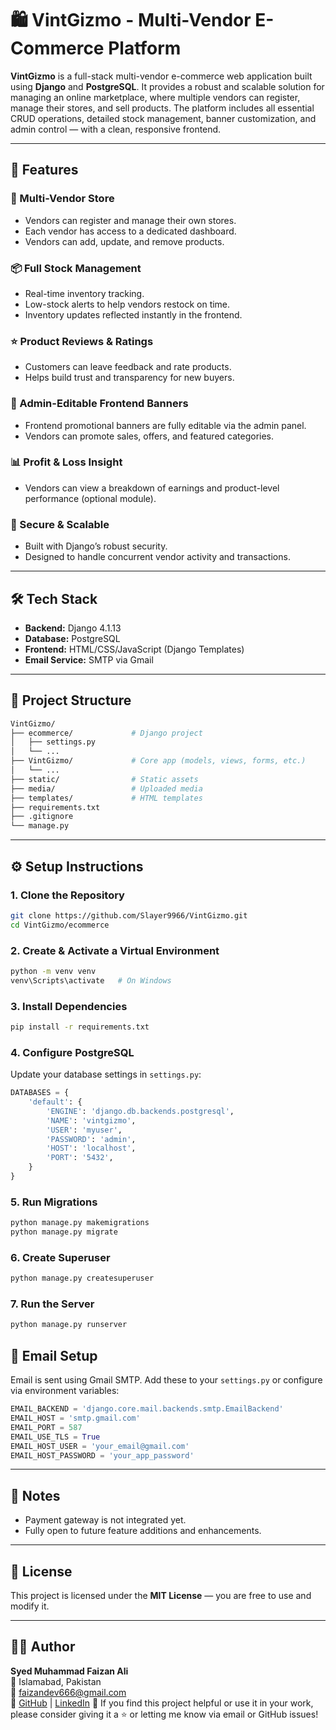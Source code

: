 # 🛍️ VintGizmo - Multi-Vendor E-Commerce Platform

**VintGizmo** is a full-stack multi-vendor e-commerce web application built using **Django** and **PostgreSQL**. It provides a robust and scalable solution for managing an online marketplace, where multiple vendors can register, manage their stores, and sell products. The platform includes all essential CRUD operations, detailed stock management, banner customization, and admin control — with a clean, responsive frontend.

---

## 🚀 Features

### 🛒 Multi-Vendor Store
- Vendors can register and manage their own stores.
- Each vendor has access to a dedicated dashboard.
- Vendors can add, update, and remove products.

### 📦 Full Stock Management
- Real-time inventory tracking.
- Low-stock alerts to help vendors restock on time.
- Inventory updates reflected instantly in the frontend.

### ⭐ Product Reviews & Ratings
- Customers can leave feedback and rate products.
- Helps build trust and transparency for new buyers.

### 🎨 Admin-Editable Frontend Banners
- Frontend promotional banners are fully editable via the admin panel.
- Vendors can promote sales, offers, and featured categories.

### 📊 Profit & Loss Insight
- Vendors can view a breakdown of earnings and product-level performance (optional module).

### 🔐 Secure & Scalable
- Built with Django’s robust security.
- Designed to handle concurrent vendor activity and transactions.

---

## 🛠️ Tech Stack

- **Backend:** Django 4.1.13
- **Database:** PostgreSQL
- **Frontend:** HTML/CSS/JavaScript (Django Templates)
- **Email Service:** SMTP via Gmail

---

## 📂 Project Structure

```bash
VintGizmo/
├── ecommerce/             # Django project
│   ├── settings.py
│   └── ...
├── VintGizmo/             # Core app (models, views, forms, etc.)
│   └── ...
├── static/                # Static assets
├── media/                 # Uploaded media
├── templates/             # HTML templates
├── requirements.txt
├── .gitignore
└── manage.py
```

---

## ⚙️ Setup Instructions

### 1. Clone the Repository

```bash
git clone https://github.com/Slayer9966/VintGizmo.git
cd VintGizmo/ecommerce
```

### 2. Create & Activate a Virtual Environment

```bash
python -m venv venv
venv\Scripts\activate   # On Windows
```

### 3. Install Dependencies

```bash
pip install -r requirements.txt
```

### 4. Configure PostgreSQL

Update your database settings in `settings.py`:

```python
DATABASES = {
    'default': {
        'ENGINE': 'django.db.backends.postgresql',
        'NAME': 'vintgizmo',
        'USER': 'myuser',
        'PASSWORD': 'admin',
        'HOST': 'localhost',
        'PORT': '5432',
    }
}
```

### 5. Run Migrations

```bash
python manage.py makemigrations
python manage.py migrate
```

### 6. Create Superuser

```bash
python manage.py createsuperuser
```

### 7. Run the Server

```bash
python manage.py runserver
```









## 📧 Email Setup

Email is sent using Gmail SMTP. Add these to your `settings.py` or configure via environment variables:

```python
EMAIL_BACKEND = 'django.core.mail.backends.smtp.EmailBackend'
EMAIL_HOST = 'smtp.gmail.com'
EMAIL_PORT = 587
EMAIL_USE_TLS = True
EMAIL_HOST_USER = 'your_email@gmail.com'
EMAIL_HOST_PASSWORD = 'your_app_password'
```

---

## 📌 Notes

- Payment gateway is not integrated yet.
- Fully open to future feature additions and enhancements.

---

## 📜 License

This project is licensed under the **MIT License** — you are free to use and modify it.

---

## 🙋‍♂️ Author

**Syed Muhammad Faizan Ali**  
📍 Islamabad, Pakistan  
📧 faizandev666@gmail.com  
🔗 [GitHub](https://github.com/Slayer9966) | [LinkedIn](https://www.linkedin.com/in/faizan-ali-7b4275297/)
📢 If you find this project helpful or use it in your work, please consider giving it a ⭐ or letting me know via email or GitHub issues!

